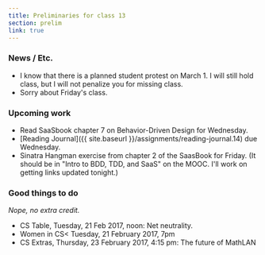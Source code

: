 ```yaml
---
title: Preliminaries for class 13
section: prelim
link: true
---
```

### News / Etc.

* I know that there is a planned student protest on March 1.  I will still
  hold class, but I will not penalize you for missing class.
* Sorry about Friday's class.

### Upcoming work

* Read SaaSbook chapter 7 on Behavior-Driven Design for Wednesday.
* [Reading Journal]({{ site.baseurl }}/assignments/reading-journal.14)
  due Wednesday.
* Sinatra Hangman exercise from chapter 2 of the SaasBook for Friday.
  (It should be in "Intro to BDD, TDD, and SaaS" on the MOOC.  I'll work
  on getting links updated tonight.)

### Good things to do

*Nope, no extra credit.*

* CS Table, Tuesday, 21 Feb 2017, noon: Net neutrality.
* Women in CS< Tuesday, 21 February 2017, 7pm
* CS Extras, Thursday, 23 February 2017, 4:15 pm: The future of MathLAN

